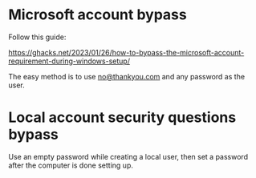# Microsoft account bypass

Follow this guide:

https://ghacks.net/2023/01/26/how-to-bypass-the-microsoft-account-requirement-during-windows-setup/

The easy method is to use no@thankyou.com and any password as the user.

# Local account security questions bypass

Use an empty password while creating a local user, then set a password after the computer is done setting up.